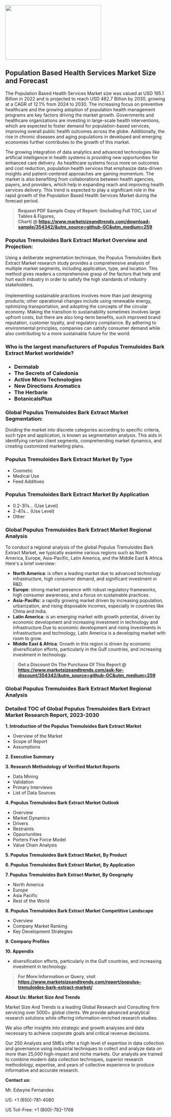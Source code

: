 <p><img class="alignnone size-medium wp-image-20088" src="https://ffe5etoiles.com/wp-content/uploads/2024/12/MST1-300x171.png" alt="" width="300" height="171" /></p><h2>Population Based Health Services Market Size and Forecast</h2><p>The Population Based Health Services Market size was valued at USD 195.1 Billion in 2022 and is projected to reach USD 482.7 Billion by 2030, growing at a CAGR of 12.1% from 2024 to 2030. The increasing focus on preventive healthcare and the growing adoption of population health management programs are key factors driving the market growth. Governments and healthcare organizations are investing in large-scale health interventions, which are expected to foster demand for population-based services, improving overall public health outcomes across the globe. Additionally, the rise in chronic diseases and aging populations in developed and emerging economies further contributes to the growth of this market.</p><p>The growing integration of data analytics and advanced technologies like artificial intelligence in health systems is providing new opportunities for enhanced care delivery. As healthcare systems focus more on outcomes and cost reduction, population health services that emphasize data-driven insights and patient-centered approaches are gaining momentum. The market is also benefiting from collaborations between health agencies, payers, and providers, which help in expanding reach and improving health services delivery. This trend is expected to play a significant role in the rapid growth of the Population Based Health Services Market during the forecast period.</p></p><blockquote id="" class=""><strong>Request PDF Sample Copy of Report: (Including Full TOC, List of Tables &amp; Figures, Chart)&nbsp;@&nbsp;<strong><a href="https://www.marketsizeandtrends.com/download-sample/354342/&utm_source=github-GC&utm_medium=259" target="_blank">https://www.marketsizeandtrends.com/download-sample/354342/&utm_source=github-GC&utm_medium=259</a></strong></strong></blockquote><h3 id="" class="">Populus Tremuloides Bark Extract Market&nbsp;Overview and Projection:</h3><p id="" class="">Using a deliberate segmentation technique, the Populus Tremuloides Bark Extract Market research study provides a comprehensive analysis of multiple market segments, including application, type, and location. This method gives readers a comprehensive grasp of the factors that help and hurt each industry in order to satisfy the high standards of industry stakeholders. <br /> <br />Implementing sustainable practices involves more than just designing products; other operational changes include using renewable energy, optimizing transportation, and adopting the concepts of the circular economy. Making the transition to sustainability sometimes involves large upfront costs, but there are also long-term benefits, such improved brand reputation, customer loyalty, and regulatory compliance. By adhering to environmental principles, companies can satisfy consumer demand while also contributing to a more sustainable future for the world.</p><h3 id="" class="">Who is the largest manufacturers of&nbsp;Populus Tremuloides Bark Extract Market worldwide?</h3><h3 class=""><p><ul><li>Dermalab </li><li> The Secrets of Caledonia </li><li> Active Micro Technologies </li><li> New Directions Aromatics </li><li> The Herbarie </li><li> BotanicalsPlus</li></ul></p></h3><h3 id="" class="">Global&nbsp;Populus Tremuloides Bark Extract Market Segmentation:</h3><p id="" class="">Dividing the market into discrete categories according to specific criteria, such type and application, is known as segmentation analysis. This aids in identifying certain client segments, comprehending market dynamics, and creating customized marketing plans.</p><h3 id="" class="">Populus Tremuloides Bark Extract Market&nbsp;By Type</h3><p><p><ul><li>Cosmetic</li><li> Medical Use</li><li> Feed Additives</p></li></ul></p></p><h3 id="" class="">Populus Tremuloides Bark Extract Market&nbsp;By Application</h3><p class=""><p><ul><li>0.2-3ï¼… (Use Level)</li><li> 2-4ï¼… (Use Level)</li><li> Other</li></ul></p></p><h3 id="" class="">Global Populus Tremuloides Bark Extract Market Regional Analysis</h3><p id="" class="">To conduct a regional analysis of the global Populus Tremuloides Bark Extract Market, we typically examine various regions such as North America, Europe, Asia-Pacific, Latin America, and the Middle East &amp; Africa. Here's a brief overview:</p><ul><li><strong>North America</strong>: is often a leading market due to advanced technology infrastructure, high consumer demand, and significant investment in R&amp;D.</li><li><strong>Europe</strong>: strong market presence with robust regulatory frameworks, high consumer awareness, and a focus on sustainable practices.</li><li><strong>Asia-Pacific</strong>: a rapidly growing market driven by increasing population, urbanization, and rising disposable incomes, especially in countries like China and India.</li><li><strong>Latin America</strong>: is an emerging market with growth potential, driven by economic development and increasing investment in technology and infrastructure.Due to economic development and rising investments in infrastructure and technology, Latin America is a developing market with room to grow.</li><li><strong>Middle East &amp; Africa</strong>: Growth in this region is driven by economic diversification efforts, particularly in the Gulf countries, and increasing investment in technology.</li></ul><blockquote id="" class=""><strong>Get a Discount On The Purchase Of This Report @ <strong><a href="https://www.marketsizeandtrends.com/ask-for-discount/354342/&utm_source=github-GC&utm_medium=259" target="_blank">https://www.marketsizeandtrends.com/ask-for-discount/354342/&utm_source=github-GC&utm_medium=259</a></strong></strong></blockquote><h3 id="" class="">Global Populus Tremuloides Bark Extract Market Regional Analysis</h3><h3 id="" class="">Detailed TOC of Global Populus Tremuloides Bark Extract Market Research Report, 2023-2030</h3><p id="" class=""><strong>1. Introduction of the Populus Tremuloides Bark Extract Market</strong></p><ul><li>Overview of the Market</li><li>Scope of Report</li><li>Assumptions</li></ul><p id="" class=""><strong>2. Executive Summary</strong></p><p id="" class=""><strong>3. Research Methodology of Verified Market Reports</strong></p><ul><li>Data Mining</li><li>Validation</li><li>Primary Interviews</li><li>List of Data Sources</li></ul><p id="" class=""><strong>4. Populus Tremuloides Bark Extract Market Outlook</strong></p><ul><li>Overview</li><li>Market Dynamics</li><li>Drivers</li><li>Restraints</li><li>Opportunities</li><li>Porters Five Force Model</li><li>Value Chain Analysis</li></ul><p id="" class=""><strong>5. Populus Tremuloides Bark Extract Market, By Product</strong></p><p id="" class=""><strong>6. Populus Tremuloides Bark Extract Market, By Application</strong></p><p id="" class=""><strong>7. Populus Tremuloides Bark Extract Market, By Geography</strong></p><ul><li>North America</li><li>Europe</li><li>Asia Pacific</li><li>Rest of the World</li></ul><p id="" class=""><strong>8. Populus Tremuloides Bark Extract Market Competitive Landscape</strong></p><ul><li>Overview</li><li>Company Market Ranking</li><li>Key Development Strategies</li></ul><p id="" class=""><strong>9. Company Profiles</strong></p><p id="" class=""><strong>10. Appendix</strong></p><ul><li>diversification efforts, particularly in the Gulf countries, and increasing investment in technology.</li></ul><blockquote id="" class=""><strong>For More Information or Query, visit <strong><strong><a href="https://www.marketsizeandtrends.com/report/populus-tremuloides-bark-extract-market/" target="_blank">https://www.marketsizeandtrends.com/report/populus-tremuloides-bark-extract-market/</a></strong></strong></strong></blockquote><p id="" class=""><strong>About Us: Market Size And Trends</strong></p><p id="" class="">Market Size And Trends is a leading Global Research and Consulting firm servicing over 5000+ global clients. We provide advanced analytical research solutions while offering information-enriched research studies.</p><p id="" class="">We also offer insights into strategic and growth analyses and data necessary to achieve corporate goals and critical revenue decisions.</p><p id="" class="">Our 250 Analysts and SMEs offer a high level of expertise in data collection and governance using industrial techniques to collect and analyze data on more than 25,000 high-impact and niche markets. Our analysts are trained to combine modern data collection techniques, superior research methodology, expertise, and years of collective experience to produce informative and accurate research.</p><p id="" class=""><strong>Contact us:</strong></p><p id="" class="">Mr. Edwyne Fernandes</p><p id="" class="">US: +1 (650)-781-4080</p><p id="" class="">US Toll-Free: +1 (800)-782-1768</p>
